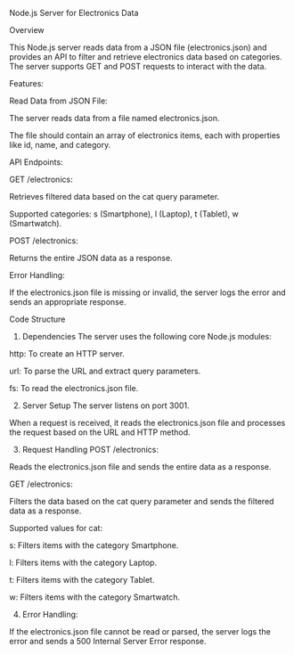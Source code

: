 Node.js Server for Electronics Data

Overview

This Node.js server reads data from a JSON file (electronics.json) and provides an API to filter and retrieve electronics data based on categories. The server supports GET and POST requests to interact with the data.

Features:

Read Data from JSON File:

The server reads data from a file named electronics.json.

The file should contain an array of electronics items, each with properties like id, name, and category.

API Endpoints:

GET /electronics:

Retrieves filtered data based on the cat query parameter.

Supported categories: s (Smartphone), l (Laptop), t (Tablet), w (Smartwatch).

POST /electronics:

Returns the entire JSON data as a response.

Error Handling:

If the electronics.json file is missing or invalid, the server logs the error and sends an appropriate response.

Code Structure
1. Dependencies
The server uses the following core Node.js modules:

http: To create an HTTP server.

url: To parse the URL and extract query parameters.

fs: To read the electronics.json file.

2. Server Setup
The server listens on port 3001.

When a request is received, it reads the electronics.json file and processes the request based on the URL and HTTP method.

3. Request Handling
POST /electronics:

Reads the electronics.json file and sends the entire data as a response.

GET /electronics:

Filters the data based on the cat query parameter and sends the filtered data as a response.

Supported values for cat:

s: Filters items with the category Smartphone.

l: Filters items with the category Laptop.

t: Filters items with the category Tablet.

w: Filters items with the category Smartwatch.

4. Error Handling:
 
If the electronics.json file cannot be read or parsed, the server logs the error and sends a 500 Internal Server Error response.
